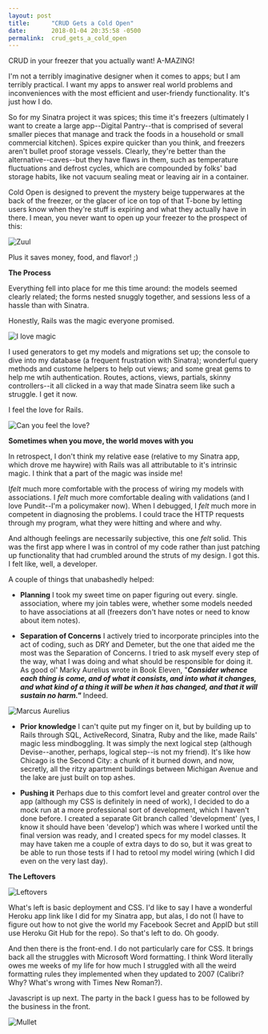 ```yaml
---
layout: post
title:      "CRUD Gets a Cold Open"
date:       2018-01-04 20:35:58 -0500
permalink:  crud_gets_a_cold_open
---
```



CRUD in your freezer that you actually want! A-MAZING!

I'm not a terribly imaginative designer when it comes to apps; but I am terribly practical. I want my apps to answer real world problems and inconveniences with the most efficient and user-friendy functionality. It's just how I do.

So for my Sinatra project it was spices; this time it's freezers (ultimately I want to create a large app--Digital Pantry--that is comprised of several smaller pieces that manage and track the foods in a household or small commercial kitchen). Spices expire quicker than you think, and freezers aren't bullet proof storage vessels. Clearly, they're better than the alternative--caves--but they have flaws in them, such as temperature fluctuations and defrost cycles, which are compounded by folks' bad storage habits, like not vacuum sealing meat or leaving air in a container. 

Cold Open is designed to prevent the mystery beige tupperwares at the back of the freezer, or the glacer of ice on top of that T-bone by letting users know when they're stuff is expiring and what they actually have in there. I mean, you never want to open up your freezer to the prospect of this:

![Zuul](https://imgur.com/h2luNq8)

Plus it saves money, food, and flavor! ;)

**The Process**

Everything fell into place for me this time around: the models seemed clearly related; the forms nested snuggly together, and sessions less of a hassle than with Sinatra.

Honestly, Rails was the magic everyone promised. 

![I love magic](https://imgur.com/pHAzPNG)

I used generators to get my models and migrations set up; the console to dive into my database (a frequent frustration with Sinatra); wonderful query methods and custome helpers to help out views; and some great gems to help me wtih authentication. Routes, actions, views, partials, skinny controllers--it all clicked in a way that made Sinatra seem like such a struggle. I get it now. 

I feel the love for Rails.

![Can you feel the love?](https://imgur.com/UQ5HEty)

**Sometimes when you move, the world moves with you**

In retrospect, I don't think my relative ease (relative to my Sinatra app, which drove me haywire) with Rails was all attributable to it's intrinsic magic. I think that a part of the magic <gulp> was inside me!

I*felt* much more comfortable with the process of wiring my models with associations. I *felt* much more comfortable dealing with validations (and I love Pundit--I'm a policymaker now). When I debugged, I *felt* much more in competent in diagnosing the problems. I could trace the HTTP requests through my program, what they were hitting and where and why.

And although feelings are necessarily subjective, this one *felt* solid. This was the first app where I was in control of my code rather than just patching up functionality that had crumbled around the struts of my design. I got this. I felt like, well, a developer. 

A couple of things that unabashedly helped:

* **Planning** I took my sweet time on paper figuring out every. single. association, where my join tables were, whether some models needed to have associations at all (freezers don't have notes or need to know about item notes).

* **Separation of Concerns** I actively tried to incorporate principles into the act of coding, such as DRY and Demeter, but the one that aided me the most was the Separation of Concerns. I tried to ask myself every step of the way, what I was doing and what should be responsible for doing it. As good ol' Marky Aurelius wrote in Book Eleven, "***Consider whence each thing is come, and of what it consists, and into what it changes, and what kind of a thing it will be when it has changed, and that it will sustain no harm."*** Indeed.

![Marcus Aurelius](https://imgur.com/xPcRi1D)

* **Prior knowledge** I can't quite put my finger on it, but by building up to Rails through SQL, ActiveRecord, Sinatra, Ruby and the like, made Rails' magic less mindboggling. It was simply the next logical step (although Devise--another, perhaps, logical step--is not my friend). It's like how Chicago is the Second City: a chunk of it burned down, and now, secretly, all the ritzy apartment buildings between Michigan Avenue and the lake are just built on top ashes.

* **Pushing it** Perhaps due to this comfort level and greater control over the app (although my CSS is definitely in need of work), I decided to do a mock run at a more professional sort of development, which I haven't done before. I created a separate Git branch called 'development' (yes, I know it should have been 'develop') which was where I worked until the final version was ready, and I created specs for my model classes. It may have taken me a couple of extra days to do so, but it was great to be able to run those tests if I had to retool my model wiring (which I did even on the very last day).

**The Leftovers**

![Leftovers](https://imgur.com/w7cDHL2)

What's left is basic deployment and CSS. I'd like to say I have a wonderful Heroku app link like I did for my Sinatra app, but alas, I do not (I have to figure out how to not give the world my Facebook Secret and AppID but still use Heroku Git Hub for the repo). So that's left to do. Oh goody. 

And then there is the front-end. I do not particularly care for CSS. It brings back all the struggles with Microsoft Word formatting. I think Word literally owes me weeks of my life for how much I struggled with all the weird formatting rules they implemented when they updated to 2007 (Calibri? Why? What's wrong with Times New Roman?). 

Javascript is up next. The party in the back I guess has to be followed by the business in the front.

![Mullet](https://imgur.com/zm6ZTXv)






